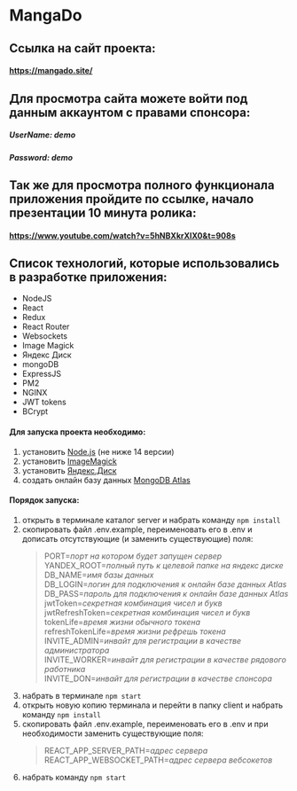 # MangaDo

## Ссылка на сайт проекта: 
#### https://mangado.site/

## Для просмотра сайта можете войти под данным аккаунтом с правами спонсора: 
##### UserName: demo <br/>
##### Password: demo

## Так же для просмотра полного функционала приложения пройдите по ссылке, начало презентации 10 минута ролика: 
#### https://www.youtube.com/watch?v=5hNBXkrXIX0&t=908s

## Список технологий, которые использовались в разработке приложения: 
* NodeJS
* React
* Redux
* React Router
* Websockets
* Image Magick
* Яндекс Диск
* mongoDB
* ExpressJS
* PM2
* NGINX
* JWT tokens
* BCrypt

[Example]: http://example.com/

#### Для запуска проекта необходимо:
1. установить [Node.js](https://nodejs.org/en/download/) (не ниже 14 версии)
2. установить [ImageMagick](https://imagemagick.org/script/download.php)
3. установить [Яндекс.Диск](https://disk.yandex.ru/download)
4. создать онлайн базу данных [MongoDB Atlas](https://www.mongodb.com/cloud/atlas)

#### Порядок запуска:
1. открыть в терминале каталог server и набрать команду `npm install`
2. скопировать файл .env.example, переименовать его в .env и дописать отсутствующие (и заменить существующие) поля:
    > PORT=*порт на котором будет запущен сервер* <br/>
    > YANDEX_ROOT=*полный путь к целевой папке на яндекс диске* <br/>
    > DB_NAME=*имя базы данных* <br/>
    > DB_LOGIN=*логин для подключения к онлайн базе данных Atlas* <br/>
    > DB_PASS=*пароль для подключения к онлайн базе данных Atlas* <br/>
    > jwtToken=*секретная комбинация чисел и букв* <br/>
    > jwtRefreshToken=*секретная комбинация чисел и букв* <br/>
    > tokenLife=*время жизни обычного токена* <br/>
    > refreshTokenLife=*время жизни рефрешь токена* <br/>
    > INVITE_ADMIN=*инвайт для регистрации в качестве администратора* <br/>
    > INVITE_WORKER=*инвайт для регистрации в качестве рядового работника* <br/>
    > INVITE_DON=*инвайт для регистрации в качестве спонсора* <br/>
3. набрать в терминале `npm start`
4. открыть новую копию терминала и перейти в папку client и набрать команду `npm install`
5. скопировать файл .env.example, переименовать его в .env и при необходимости заменить существующие поля:
    > REACT_APP_SERVER_PATH=*адрес сервера* <br/>
    > REACT_APP_WEBSOCKET_PATH=*адрес сервера вебсокетов* <br/>
6. набрать команду `npm start`
